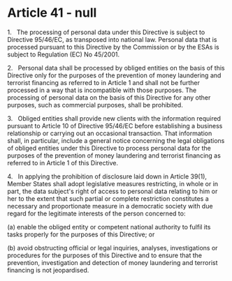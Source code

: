 # Article 41 - null


1.   The processing of personal data under this Directive is subject to Directive 95/46/EC, as transposed into national law. Personal data that is processed pursuant to this Directive by the Commission or by the ESAs is subject to Regulation (EC) No 45/2001.

2.   Personal data shall be processed by obliged entities on the basis of this Directive only for the purposes of the prevention of money laundering and terrorist financing as referred to in Article 1 and shall not be further processed in a way that is incompatible with those purposes. The processing of personal data on the basis of this Directive for any other purposes, such as commercial purposes, shall be prohibited.

3.   Obliged entities shall provide new clients with the information required pursuant to Article 10 of Directive 95/46/EC before establishing a business relationship or carrying out an occasional transaction. That information shall, in particular, include a general notice concerning the legal obligations of obliged entities under this Directive to process personal data for the purposes of the prevention of money laundering and terrorist financing as referred to in Article 1 of this Directive.

4.   In applying the prohibition of disclosure laid down in Article 39(1), Member States shall adopt legislative measures restricting, in whole or in part, the data subject's right of access to personal data relating to him or her to the extent that such partial or complete restriction constitutes a necessary and proportionate measure in a democratic society with due regard for the legitimate interests of the person concerned to:

(a) enable the obliged entity or competent national authority to fulfil its tasks properly for the purposes of this Directive; or

(b) avoid obstructing official or legal inquiries, analyses, investigations or procedures for the purposes of this Directive and to ensure that the prevention, investigation and detection of money laundering and terrorist financing is not jeopardised.
